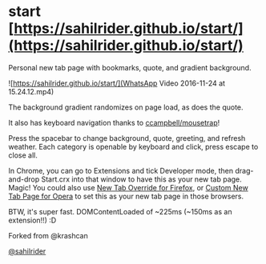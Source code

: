 # start [https://sahilrider.github.io/start/](https://sahilrider.github.io/start/)
Personal new tab page with bookmarks, quote, and gradient background.

![https://sahilrider.github.io/start/](WhatsApp Video 2016-11-24 at 15.24.12.mp4)

The background gradient randomizes on page load, as does the quote.

It also has keyboard navigation thanks to [ccampbell/mousetrap](https://github.com/ccampbell/mousetrap)!

Press the spacebar to change background, quote, greeting, and refresh weather. Each category is openable by keyboard and click, press escape to close all.

In Chrome, you can go to Extensions and tick Developer mode, then drag-and-drop Start.crx into that window to have this as your new tab page. Magic! 
You could also use [New Tab Override for Firefox](https://addons.mozilla.org/en-US/firefox/addon/new-tab-override/), or [Custom New Tab Page for Opera](https://addons.opera.com/en/extensions/details/custom-new-tab-page/) to set this as your new tab page in those browsers.

BTW, it's super fast. DOMContentLoaded of ~225ms (~150ms as an extension!!) :D

Forked from @krashcan

[@sahilrider](https://www.facebook.com/sahilrider23)
